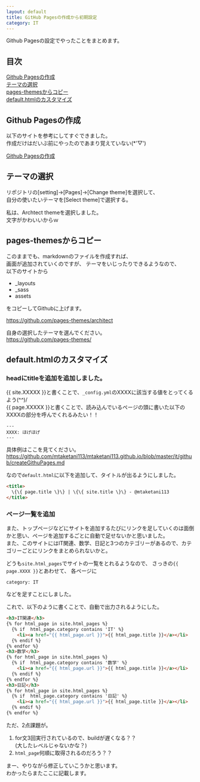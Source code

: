 ```yaml
---
layout: default
title: GitHub Pagesの作成から初期設定
category: IT
---
```

Github Pagesの設定でやったことをまとめます。

## 目次

[Github Pagesの作成](#anchor1)  
[テーマの選択](#anchor2)  
[pages-themesからコピー](#anchor3)  
[default.htmlのカスタマイズ](#anchor4)

<a id="anchor1"></a>

## Github Pagesの作成

以下のサイトを参考にしてすぐできました。  
作成だけはだいぶ前にやったのであまり覚えていない(*'▽')

[Github Pagesの作成](https://docs.github.com/ja/pages/getting-started-with-github-pages/creating-a-github-pages-site)

<a id="anchor2"></a>

## テーマの選択

リポジトリの[setting]->[Pages]->[Change theme]を選択して、  
自分の使いたいテーマを[Select theme]で選択する。

私は、Archtect themeを選択しました。  
文字がかわいいからｗ

<a id="anchor3"></a>

## pages-themesからコピー

このままでも、markdownのファイルを作成すれば、  
画面が追加されていくのですが、
テーマをいじったりできるようなので、  
以下のサイトから
- _layouts
- _sass
- assets

をコピーしてGithubに上げます。

https://github.com/pages-themes/architect

自身の選択したテーマを選んでください。  
https://github.com/pages-themes/

<a id="anchor4"></a>

## default.htmlのカスタマイズ

### headにtitleを追加を追加しました。

{{ site.XXXXX }}と書くことで、`_config.yml`のXXXXに該当する値をとってくるよう(^^)/  
{{ page.XXXXX }}と書くことで、読み込んでいるページの頭に書いた以下のXXXXの部分を呼んでくれるみたい！！

```
---
XXXX: ほげほげ
---
```

具体例はここを見てください。
https://github.com/mtaketani113/mtaketani113.github.io/blob/master/it/github/createGithuPages.md

なので`default.html`に以下を追加して、タイトルが出るようにしました。

```html
<title>
  \{\{ page.title \}\} | \{\{ site.title \}\} - @mtaketani113
</title>
```


### ページ一覧を追加

また、トップページなどにサイトを追加するたびにリンクを足していくのは面倒かと思い、ページを追加するごとに自動で足せないかと思いました。  
また、このサイトにはIT関連、数学、日記と3つのカテゴリーがあるので、カテゴリーごとにリンクをまとめられないかと。

どうも`site.html_pages`でサイトの一覧をとれるようなので、
さっきの`{{ page.XXXX }}`とあわせて、
各ページに
```
category: IT
```
などを足すことにしました。

これで、以下のように書くことで、自動で出力されるようにした。

```html
<h3>IT関連</h3>
{% for html_page in site.html_pages %}
  {% if  html_page.category contains 'IT' %}
    <li><a href="{{ html_page.url }}">{{ html_page.title }}</a></li>
  {% endif %}
{% endfor %}
<h3>数学</h3>
{% for html_page in site.html_pages %}
  {% if  html_page.category contains '数学' %}
    <li><a href="{{ html_page.url }}">{{ html_page.title }}</a></li>
  {% endif %}
{% endfor %}
<h3>日記</h3>
{% for html_page in site.html_pages %}
  {% if  html_page.category contains '日記' %}
    <li><a href="{{ html_page.url }}">{{ html_page.title }}</a></li>
  {% endif %}
{% endfor %}
```

ただ、2点課題が。
1. for文3回実行されているので、buildが遅くなる？？  
(大したレベルじゃないかな？)
2. `html_page`何順に取得されるのだろう？？

まー、やりながら修正していこうかと思います。  
わかったらまたここに記載します。